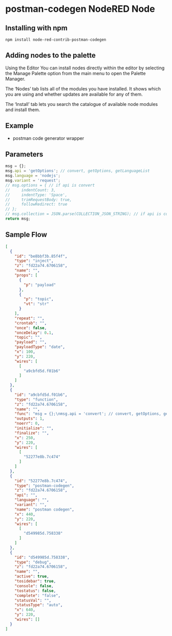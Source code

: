 postman-codegen NodeRED Node
=====================

Installing with npm
-------

`npm install node-red-contrib-postman-codegen`

Adding nodes to the palette
-------
Using the Editor
You can install nodes directly within the editor by selecting the Manage Palette option from the main menu to open the Palette Manager.

The ‘Nodes’ tab lists all of the modules you have installed. It shows which you are using and whether updates are available for any of them.

The ‘Install’ tab lets you search the catalogue of available node modules and install them.

Example
------
- postman code generator wrapper

## Parameters

```javascript
msg = {};
msg.api = 'getOptions'; // convert, getOptions, getLanguageList
msg.language = 'nodejs';
msg.variant = 'request';
// msg.options = { // if api is convert 
//     indentCount: 3,
//     indentType: 'Space',
//     trimRequestBody: true,
//     followRedirect: true
// };
// msg.collection = JSON.parse(COLLECTION_JSON_STRING); // if api is convert 
return msg;
```

Sample Flow
------
```json
[
  {
    "id": "be8bbf3b.85f4f",
    "type": "inject",
    "z": "fd22a74.6706158",
    "name": "",
    "props": [
      {
        "p": "payload"
      },
      {
        "p": "topic",
        "vt": "str"
      }
    ],
    "repeat": "",
    "crontab": "",
    "once": false,
    "onceDelay": 0.1,
    "topic": "",
    "payload": "",
    "payloadType": "date",
    "x": 100,
    "y": 220,
    "wires": [
      [
        "a9cbfd5d.f01b6"
      ]
    ]
  },
  {
    "id": "a9cbfd5d.f01b6",
    "type": "function",
    "z": "fd22a74.6706158",
    "name": "",
    "func": "msg = {};\nmsg.api = 'convert'; // convert, getOptions, getLanguageList\nmsg['language'] = 'nodejs';\nmsg.variant = 'request';\nmsg.collection = {\"item\":[{\"id\":\"set-utc-time-now\",\"name\":\"Set the current time in UTC\",\"description\":{\"content\":\"Set the current time in UTC\",\"type\":\"text/plain\"},\"request\":{\"url\":{\"path\":[\"utc\",\"settime\"],\"host\":[\"{{apiBaseUrl}}\"],\"query\":[],\"variable\":[]},\"method\":\"POST\",\"body\":{\"mode\":\"urlencoded\",\"urlencoded\":[{\"description\":{\"content\":\"nation code\",\"type\":\"text/plain\"},\"key\":\"nation\",\"value\":\"ko-kr\"},{\"key\":\"nation2\",\"value\":\"ko-kr\"}]}},\"response\":[],\"event\":[]},{\"id\":\"get-utc-time-now\",\"name\":\"Get the current time in UTC\",\"description\":{\"content\":\"Get the current time in UTC\",\"type\":\"text/plain\"},\"request\":{\"url\":{\"path\":[\"utc\",\"now\"],\"host\":[\"{{apiBaseUrl}}\"],\"query\":[{\"key\":\"a\",\"value\":\"a\"}],\"variable\":[]},\"method\":\"GET\"},\"response\":[],\"event\":[]}],\"event\":[],\"variable\":[{\"id\":\"apiBaseUrl\",\"type\":\"string\",\"value\":\"http://localhost\"}],\"info\":{\"_postman_id\":\"5fcc82c4-707f-424b-9de5-5c92460a6802\",\"name\":\"xmysql collection\",\"version\":{\"raw\":\"0.0.1\",\"major\":0,\"minor\":0,\"patch\":1,\"prerelease\":[],\"build\":[],\"string\":\"0.0.1\"},\"schema\":\"https://schema.getpostman.com/json/collection/v2.1.0/collection.json\"}}\n\nreturn msg;",
    "outputs": 1,
    "noerr": 0,
    "initialize": "",
    "finalize": "",
    "x": 250,
    "y": 220,
    "wires": [
      [
        "52277e8b.7c474"
      ]
    ]
  },
  {
    "id": "52277e8b.7c474",
    "type": "postman-codegen",
    "z": "fd22a74.6706158",
    "api": "",
    "language": "",
    "variant": "",
    "name": "postman codegen",
    "x": 440,
    "y": 220,
    "wires": [
      [
        "d549985d.758338"
      ]
    ]
  },
  {
    "id": "d549985d.758338",
    "type": "debug",
    "z": "fd22a74.6706158",
    "name": "",
    "active": true,
    "tosidebar": true,
    "console": false,
    "tostatus": false,
    "complete": "false",
    "statusVal": "",
    "statusType": "auto",
    "x": 640,
    "y": 220,
    "wires": []
  }
]
```
